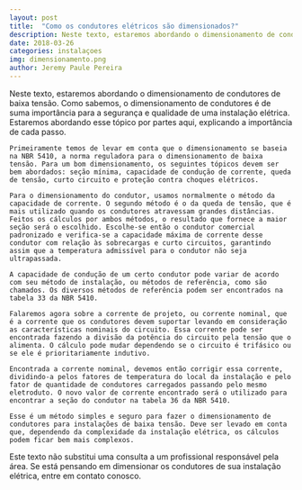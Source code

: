 ```yaml
---
layout: post
title:  "Como os condutores elétricos são dimensionados?"
description: Neste texto, estaremos abordando o dimensionamento de condutores de baixa tensão[...]
date: 2018-03-26
categories: instalaçoes
img: dimensionamento.png
author: Jeremy Paule Pereira
---
```


Neste texto, estaremos abordando o dimensionamento de condutores de baixa tensão. Como sabemos, o dimensionamento de condutores é de suma importância para a segurança e qualidade de uma instalação elétrica. Estaremos abordando esse tópico por partes aqui, explicando a importância de cada passo.

	Primeiramente temos de levar em conta que o dimensionamento se baseia na NBR 5410, a norma reguladora para o dimensionamento de baixa tensão. Para um bom dimensionamento, os seguintes tópicos devem ser bem abordados: seção mínima, capacidade de condução de corrente, queda de tensão, curto circuito e proteção contra choques elétricos.

	Para o dimensionamento do condutor, usamos normalmente o método da capacidade de corrente. O segundo método é o da queda de tensão, que é mais utilizado quando os condutores atravessam grandes distâncias. Feitos os cálculos por ambos métodos, o resultado que fornece a maior seção será o escolhido. Escolhe-se então o condutor comercial padronizado e verifica-se a capacidade máxima de corrente desse condutor com relação às sobrecargas e curto circuitos, garantindo assim que a temperatura admissível para o condutor não seja ultrapassada.

	A capacidade de condução de um certo condutor pode variar de acordo com seu método de instalação, ou métodos de referência, como são chamados. Os diversos métodos de referência podem ser encontrados na tabela 33 da NBR 5410.

	Falaremos agora sobre a corrente de projeto, ou corrente nominal, que é a corrente que os condutores devem suportar levando em consideração as características nominais do circuito. Essa corrente pode ser encontrada fazendo a divisão da potência do circuito pela tensão que o alimenta. O cálculo pode mudar dependendo se o circuito é trifásico ou se ele é prioritariamente indutivo.

	Encontrada a corrente nominal, devemos então corrigir essa corrente, dividindo-a pelos fatores de temperatura do local da instalação e pelo fator de quantidade de condutores carregados passando pelo mesmo eletroduto. O novo valor de corrente encontrado será o utilizado para encontrar a seção do condutor na tabela 36 da NBR 5410.

	Esse é um método simples e seguro para fazer o dimensionamento de condutores para instalações de baixa tensão. Deve ser levado em conta que, dependendo da complexidade da instalação elétrica, os cálculos podem ficar bem mais complexos.

Este texto não substitui uma consulta a um profissional responsável pela área. Se está pensando em dimensionar os condutores de sua instalação elétrica, entre em contato conosco.
